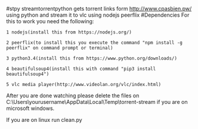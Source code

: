 #stpy
streamtorrentpython gets torrent links  form http://www.cpasbien.pw/ using python and stream it to vlc using nodejs peerflix
#Dependencies
For this to work you need the following:
    
    1 nodejs(install this from https://nodejs.org/)

    2 peerflix(to install this you execute the command "npm install -g peerflix" on command prompt or terminal)

    3 python3.4(install this from https://www.python.org/downloads/)

    4 beautifulsoup4(install this with command "pip3 install beautifulsoup4")

    5 vlc media player(http://www.videolan.org/vlc/index.html)

After you are done watching please delete the files on C:\Users\yourusername\AppData\Local\Temp\torrent-stream if you are on microsoft windows.

If you are on linux run clean.py
